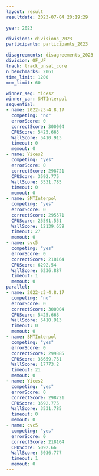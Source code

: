 ```yaml
---
layout: result
resultdate: 2023-07-04 20:19:29

year: 2023

divisions: divisions_2023
participants: participants_2023

disagreements: disagreements_2023
division: QF_UF
track: track_unsat_core
n_benchmarks: 2061
time_limit: 1200
mem_limit: 60

winner_seq: Yices2
winner_par: SMTInterpol
sequential:
- name: 2022-z3-4.8.17
  competing: "no"
  errorScore: 0
  correctScore: 300004
  CPUScore: 5425.663
  WallScore: 5410.913
  timeout: 0
  memout: 0
- name: Yices2
  competing: "yes"
  errorScore: 0
  correctScore: 298721
  CPUScore: 3592.775
  WallScore: 3531.785
  timeout: 0
  memout: 0
- name: SMTInterpol
  competing: "yes"
  errorScore: 0
  correctScore: 295571
  CPUScore: 25591.551
  WallScore: 12139.659
  timeout: 27
  memout: 0
- name: cvc5
  competing: "yes"
  errorScore: 0
  correctScore: 218164
  CPUScore: 6292.54
  WallScore: 6236.887
  timeout: 1
  memout: 0
parallel:
- name: 2022-z3-4.8.17
  competing: "no"
  errorScore: 0
  correctScore: 300004
  CPUScore: 5425.663
  WallScore: 5410.913
  timeout: 0
  memout: 0
- name: SMTInterpol
  competing: "yes"
  errorScore: 0
  correctScore: 299885
  CPUScore: 36659.761
  WallScore: 17773.2
  timeout: 21
  memout: 0
- name: Yices2
  competing: "yes"
  errorScore: 0
  correctScore: 298721
  CPUScore: 3592.775
  WallScore: 3531.785
  timeout: 0
  memout: 0
- name: cvc5
  competing: "yes"
  errorScore: 0
  correctScore: 218164
  CPUScore: 5092.66
  WallScore: 5036.777
  timeout: 1
  memout: 0
---
```

